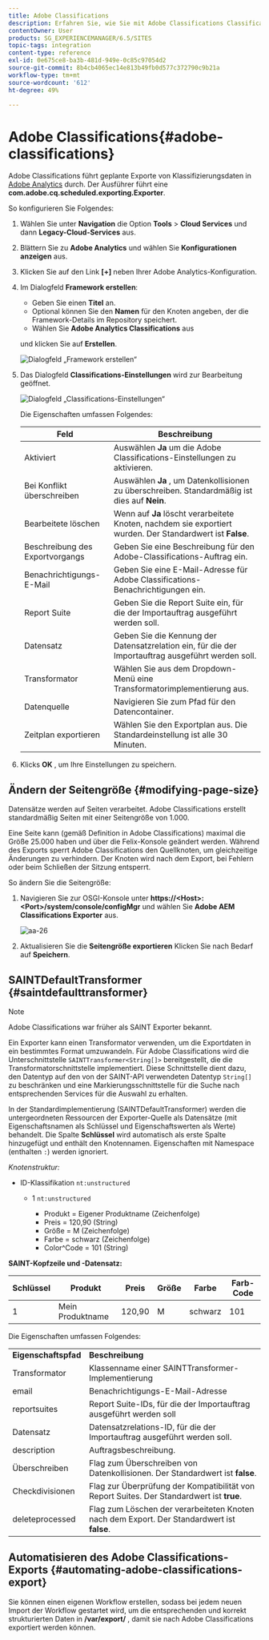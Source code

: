 ```yaml
---
title: Adobe Classifications
description: Erfahren Sie, wie Sie mit Adobe Classifications Classifications Classification-Daten nach Adobe Analytics exportieren können.
contentOwner: User
products: SG_EXPERIENCEMANAGER/6.5/SITES
topic-tags: integration
content-type: reference
exl-id: 0e675ce8-ba3b-481d-949e-0c85c97054d2
source-git-commit: 8b4cb4065ec14e813b49fb0d577c372790c9b21a
workflow-type: tm+mt
source-wordcount: '612'
ht-degree: 49%

---
```


# Adobe Classifications{#adobe-classifications}

Adobe Classifications führt geplante Exporte von Klassifizierungsdaten in [Adobe Analytics](/help/sites-administering/adobeanalytics.md) durch. Der Ausführer führt eine **com.adobe.cq.scheduled.exporting.Exporter**.

So konfigurieren Sie Folgendes:

1. Wählen Sie unter **Navigation** die Option **Tools** > **Cloud Services** und dann **Legacy-Cloud-Services** aus.
1. Blättern Sie zu **Adobe Analytics** und wählen Sie **Konfigurationen anzeigen** aus.
1. Klicken Sie auf den Link **[+]** neben Ihrer Adobe Analytics-Konfiguration.

1. Im Dialogfeld **Framework erstellen**:

   * Geben Sie einen **Titel** an.
   * Optional können Sie den **Namen** für den Knoten angeben, der die Framework-Details im Repository speichert.
   * Wählen Sie **Adobe Analytics Classifications** aus

   und klicken Sie auf **Erstellen**.

   ![Dialogfeld „Framework erstellen“](assets/aa-25.png)

1. Das Dialogfeld **Classifications-Einstellungen** wird zur Bearbeitung geöffnet.

   ![Dialogfeld „Classifications-Einstellungen“](assets/aa-classifications-settings.png)

   Die Eigenschaften umfassen Folgendes:

   | **Feld** | **Beschreibung** |
   |---|---|
   | Aktiviert | Auswählen **Ja** um die Adobe Classifications-Einstellungen zu aktivieren. |
   | Bei Konflikt überschreiben | Auswählen **Ja** , um Datenkollisionen zu überschreiben. Standardmäßig ist dies auf **Nein**. |
   | Bearbeitete löschen | Wenn auf **Ja** löscht verarbeitete Knoten, nachdem sie exportiert wurden. Der Standardwert ist **False**. |
   | Beschreibung des Exportvorgangs | Geben Sie eine Beschreibung für den Adobe-Classifications-Auftrag ein. |
   | Benachrichtigungs-E-Mail | Geben Sie eine E-Mail-Adresse für Adobe Classifications-Benachrichtigungen ein. |
   | Report Suite | Geben Sie die Report Suite ein, für die der Importauftrag ausgeführt werden soll. |
   | Datensatz | Geben Sie die Kennung der Datensatzrelation ein, für die der Importauftrag ausgeführt werden soll. |
   | Transformator | Wählen Sie aus dem Dropdown-Menü eine Transformatorimplementierung aus. |
   | Datenquelle | Navigieren Sie zum Pfad für den Datencontainer. |
   | Zeitplan exportieren | Wählen Sie den Exportplan aus. Die Standardeinstellung ist alle 30 Minuten. |

1. Klicks **OK** , um Ihre Einstellungen zu speichern.

## Ändern der Seitengröße {#modifying-page-size}

Datensätze werden auf Seiten verarbeitet. Adobe Classifications erstellt standardmäßig Seiten mit einer Seitengröße von 1.000.

Eine Seite kann (gemäß Definition in Adobe Classifications) maximal die Größe 25.000 haben und über die Felix-Konsole geändert werden. Während des Exports sperrt Adobe Classifications den Quellknoten, um gleichzeitige Änderungen zu verhindern. Der Knoten wird nach dem Export, bei Fehlern oder beim Schließen der Sitzung entsperrt.

So ändern Sie die Seitengröße:

1. Navigieren Sie zur OSGI-Konsole unter **https://&lt;Host>:&lt;Port>/system/console/configMgr** und wählen Sie **Adobe AEM Classifications Exporter** aus.

   ![aa-26](assets/aa-26.png)

1. Aktualisieren Sie die **Seitengröße exportieren** Klicken Sie nach Bedarf auf **Speichern**.

## SAINTDefaultTransformer {#saintdefaulttransformer}

>[!NOTE]
>
>Adobe Classifications war früher als SAINT Exporter bekannt.

Ein Exporter kann einen Transformator verwenden, um die Exportdaten in ein bestimmtes Format umzuwandeln. Für Adobe Classifications wird die Unterschnittstelle `SAINTTransformer<String[]>` bereitgestellt, die die Transformatorschnittstelle implementiert. Diese Schnittstelle dient dazu, den Datentyp auf den von der SAINT-API verwendeten Datentyp `String[]` zu beschränken und eine Markierungsschnittstelle für die Suche nach entsprechenden Services für die Auswahl zu erhalten.

In der Standardimplementierung (SAINTDefaultTransformer) werden die untergeordneten Ressourcen der Exporter-Quelle als Datensätze (mit Eigenschaftsnamen als Schlüssel und Eigenschaftswerten als Werte) behandelt. Die Spalte **Schlüssel** wird automatisch als erste Spalte hinzugefügt und enthält den Knotennamen. Eigenschaften mit Namespace (enthalten `:`) werden ignoriert.

*Knotenstruktur:*

* ID-Klassifikation `nt:unstructured`

   * 1 `nt:unstructured`

      * Produkt = Eigener Produktname (Zeichenfolge)
      * Preis = 120,90 (String)
      * Größe = M (Zeichenfolge)
      * Farbe = schwarz (Zeichenfolge)
      * Color^Code = 101 (String)

**SAINT-Kopfzeile und -Datensatz:**

| **Schlüssel** | **Produkt** | **Preis** | **Größe** | **Farbe** | **Farb-Code** |
|---|---|---|---|---|---|
| 1 | Mein Produktname | 120,90 | M | schwarz | 101 |

Die Eigenschaften umfassen Folgendes:

<table>
 <tbody>
  <tr>
   <td><strong>Eigenschaftspfad</strong></td>
   <td><strong>Beschreibung</strong></td>
  </tr>
  <tr>
   <td>Transformator</td>
   <td>Klassenname einer SAINTTransformer-Implementierung</td>
  </tr>
  <tr>
   <td>email</td>
   <td>Benachrichtigungs-E-Mail-Adresse</td>
  </tr>
  <tr>
   <td>reportsuites</td>
   <td>Report Suite-IDs, für die der Importauftrag ausgeführt werden soll </td>
  </tr>
  <tr>
   <td>Datensatz</td>
   <td>Datensatzrelations-ID, für die der Importauftrag ausgeführt werden soll. </td>
  </tr>
  <tr>
   <td>description</td>
   <td>Auftragsbeschreibung. <br /> </td>
  </tr>
  <tr>
   <td>Überschreiben</td>
   <td>Flag zum Überschreiben von Datenkollisionen. Der Standardwert ist <strong>false</strong>.</td>
  </tr>
  <tr>
   <td>Checkdivisionen</td>
   <td>Flag zur Überprüfung der Kompatibilität von Report Suites. Der Standardwert ist <strong>true</strong>.</td>
  </tr>
  <tr>
   <td>deleteprocessed</td>
   <td>Flag zum Löschen der verarbeiteten Knoten nach dem Export. Der Standardwert ist <strong>false</strong>.</td>
  </tr>
 </tbody>
</table>

## Automatisieren des Adobe Classifications-Exports {#automating-adobe-classifications-export}

Sie können einen eigenen Workflow erstellen, sodass bei jedem neuen Import der Workflow gestartet wird, um die entsprechenden und korrekt strukturierten Daten in **/var/export/** , damit sie nach Adobe Classifications exportiert werden können.
